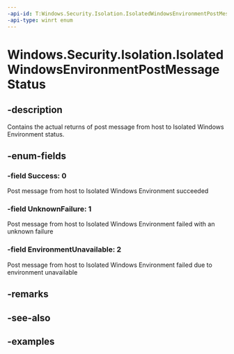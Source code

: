 ```yaml
---
-api-id: T:Windows.Security.Isolation.IsolatedWindowsEnvironmentPostMessageStatus
-api-type: winrt enum
---
```


# Windows.Security.Isolation.IsolatedWindowsEnvironmentPostMessageStatus

<!--
public enum IsolatedWindowsEnvironmentPostMessageStatus
-->


## -description
Contains the actual returns of post message from host to Isolated Windows Environment status.
## -enum-fields

### -field Success: 0
Post message from host to Isolated Windows Environment succeeded
### -field UnknownFailure: 1
Post message from host to Isolated Windows Environment failed with an unknown failure
### -field EnvironmentUnavailable: 2
Post message from host to Isolated Windows Environment failed due to environment unavailable
## -remarks

## -see-also

## -examples


